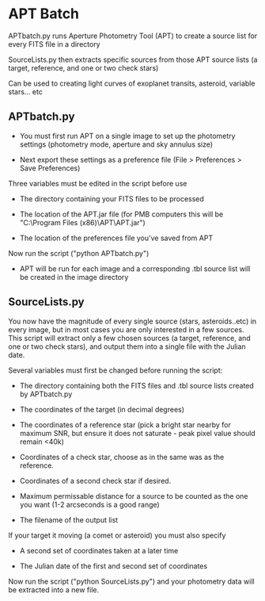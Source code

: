 # APT Batch

APTbatch.py runs Aperture Photometry Tool (APT) to create a source list for every FITS file in a directory

SourceLists.py then extracts specific sources from those APT source lists (a target, reference, and one or two check stars)

Can be used to creating light curves of exoplanet transits, asteroid, variable stars... etc

## APTbatch.py

- You must first run APT on a single image to set up the photometry settings (photometry mode, aperture and sky annulus size)

- Next export these settings as a preference file (File > Preferences > Save Preferences)

Three variables must be edited in the script before use

- The directory containing your FITS files to be processed

- The location of the APT.jar file (for PMB computers this will be "C:\Program Files (x86)\APT\APT.jar")

- The location of the preferences file you've saved from APT

Now run the script ("python APTbatch.py")

- APT will be run for each image and a corresponding .tbl source list will be created in the image directory

## SourceLists.py

You now have the magnitude of every single source (stars, asteroids..etc) in every image, but in most cases you are only interested in a few sources.
This script will extract only a few chosen sources (a target, reference, and one or two check stars), and output them into a single file with the Julian date.

Several variables must first be changed before running the script:

- The directory containing both the FITS files and .tbl source lists created by APTbatch.py

- The coordinates of the target (in decimal degrees)

- The coordinates of a reference star (pick a bright star nearby for maximum SNR, but ensure it does not saturate - peak pixel value should remain <40k)

- Coordinates of a check star, choose as in the same was as the reference.

- Coordinates of a second check star if desired.

- Maximum permissable distance for a source to be counted as the one you want (1-2 arcseconds is a good range)

- The filename of the output list

If your target it moving (a comet or asteroid) you must also specify 

- A second set of coordinates taken at a later time

- The Julian date of the first and second set of coordinates

Now run the script ("python SourceLists.py") and your photometry data will be extracted into a new file.